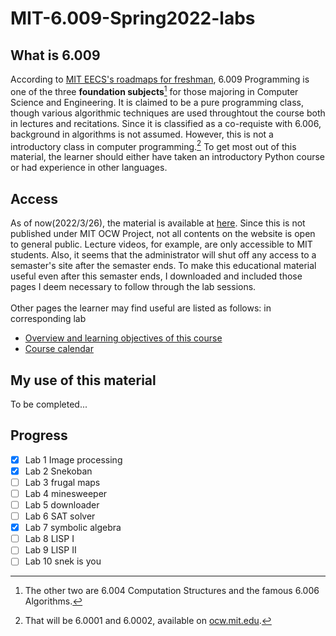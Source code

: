# MIT-6.009-Spring2022-labs

## What is 6.009
According to [MIT EECS's roadmaps for freshman](https://www.eecs.mit.edu/docs/ug/freshman_roadmaps.pdf), 6.009 Programming is one of the three **foundation subjects**[^1]
for those majoring in Computer Science and Engineering. It is claimed to be a pure programming class, though various algorithmic techniques are used throughtout the course both in
lectures and recitations. Since it is classified as a co-requiste with 6.006, background in algorithms is not assumed. However, this is not a introductory class in computer
programming.[^2] To get most out of this material, the learner should either have taken an introductory Python course or had experience in other languages.

## Access
As of now(2022/3/26), the material is available at [here](https://py.mit.edu/spring22). Since this is not published under MIT OCW Project, not all contents on the website is 
open to general public. Lecture videos, for example, are only accessible to MIT students. Also, it seems that the administrator will shut off any access to a semaster's site after the 
semaster ends. To make this educational material useful even after this semaster ends, I downloaded and included those pages I deem necessary to follow through the lab 
sessions. \
\
Other pages the learner may find useful are listed as follows: in corresponding lab
- [Overview and learning objectives of this course](https://github.com/nilumbra/MIT-6.009-Spring2022-labs/blob/master/Basic%20Course%20Information%20_%206.009%20Spring%202022.pdf)
- [Course calendar](https://github.com/nilumbra/MIT-6.009-Spring2022-labs/blob/master/6.009%20Spring%202022.pdf)

## My use of this material
To be completed...

## Progress 
- [x] Lab 1 Image processing
- [x] Lab 2 Snekoban 
- [ ] Lab 3 frugal maps
- [ ] Lab 4 minesweeper
- [ ] Lab 5 downloader
- [ ] Lab 6 SAT solver
- [x] Lab 7 symbolic algebra
- [ ] Lab 8 LISP I
- [ ] Lab 9 LISP II
- [ ] Lab 10 snek is you 

[^1]: The other two are 6.004 Computation Structures and the famous 6.006 Algorithms.
[^2]: That will be 6.0001 and 6.0002, available on [ocw.mit.edu](ocw.mit.edu).
